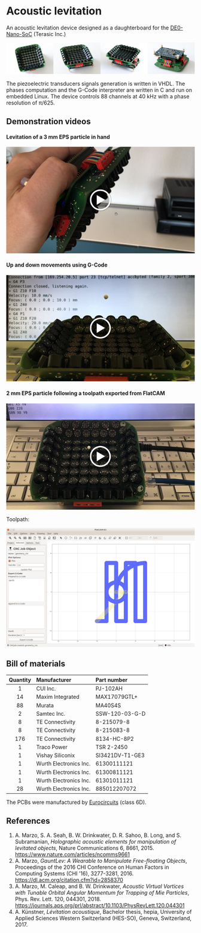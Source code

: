 # Acoustic levitation

An acoustic levitation device designed as a daughterboard for the [DE0-Nano-SoC](http://www.terasic.com.tw/cgi-bin/page/archive.pl?Language=English&CategoryNo=165&No=941) (Terasic Inc.)

[<img src="docs/image1.jpg" width="25%">](https://leastrobino.github.io/acoustic-levitation/image1.jpg)[<img src="docs/image2.jpg" width="25%">](https://leastrobino.github.io/acoustic-levitation/image2.jpg)[<img src="docs/image3.jpg" width="25%">](https://leastrobino.github.io/acoustic-levitation/image3.jpg)[<img src="docs/image4.jpg" width="25%">](https://leastrobino.github.io/acoustic-levitation/image4.jpg)

The piezoelectric transducers signals generation is written in VHDL. The phases computation and the G-Code interpreter are written in C and run on embedded Linux. The device controls 88 channels at 40 kHz with a phase resolution of π/625.

## Demonstration videos

#### Levitation of a 3 mm EPS particle in hand
[![Levitation device in hand](docs/hand.png)](https://leastrobino.github.io/acoustic-levitation/hand.mov)

#### Up and down movements using G-Code
[![Up and down movements](docs/updown.png)](https://leastrobino.github.io/acoustic-levitation/updown.mov)

#### 2 mm EPS particle following a toolpath exported from FlatCAM
[![Particule following a path](docs/path.png)](https://leastrobino.github.io/acoustic-levitation/path.mov)

Toolpath:

[<img src="docs/flatcam.png" alt="Toolpath in FlatCAM" width="640">](https://leastrobino.github.io/acoustic-levitation/flatcam.png)

## Bill of materials

| Quantity | Manufacturer           | Part number     |
| :------: | :--------------------- | :-------------- |
| 1        | CUI Inc.               | PJ-102AH        |
| 14       | Maxim Integrated       | MAX17079GTL+    |
| 88       | Murata                 | MA40S4S         |
| 2        | Samtec Inc.            | SSW-120-03-G-D  |
| 8        | TE Connectivity        | 8-215079-8      |
| 8        | TE Connectivity        | 8-215083-8      |
| 176      | TE Connectivity        | 8134-HC-8P2     |
| 1        | Traco Power            | TSR 2-2450      |
| 1        | Vishay Siliconix       | SI3421DV-T1-GE3 |
| 1        | Wurth Electronics Inc. | 61300111121     |
| 1        | Wurth Electronics Inc. | 61300811121     |
| 1        | Wurth Electronics Inc. | 61301011121     |
| 28       | Wurth Electronics Inc. | 885012207072    |

The PCBs were manufactured by [Eurocircuits](https://www.eurocircuits.com) (class 6D).

## References

1. A. Marzo, S. A. Seah, B. W. Drinkwater, D. R. Sahoo, B. Long, and S. Subramanian, *Holographic acoustic elements for manipulation of levitated objects*, Nature Communications 6, 8661, 2015.  
   <https://www.nature.com/articles/ncomms9661>
2. A. Marzo, *GauntLev: A Wearable to Manipulate Free-floating Objects*, Proceedings of the 2016 CHI Conference on Human Factors in Computing Systems (CHI '16), 3277-3281, 2016.  
   <https://dl.acm.org/citation.cfm?id=2858370>
3. A. Marzo, M. Caleap, and B. W. Drinkwater, *Acoustic Virtual Vortices with Tunable Orbital Angular Momentum for Trapping of Mie Particles*, Phys. Rev. Lett. 120, 044301, 2018.  
   <https://journals.aps.org/prl/abstract/10.1103/PhysRevLett.120.044301>
4. A. Künstner, *Lévitation acoustique*, Bachelor thesis, hepia, University of Applied Sciences Western Switzerland (HES-SO), Geneva, Switzerland, 2017.
